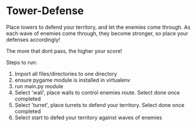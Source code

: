# Tower-Defense
Place towers to defend your territory, and let the enemies come through. As each wave of enemies come through, they become stronger, so place your defenses accordingly!

The more that dont pass, the higher your score!

Steps to run:
1. Import all files/directories to one directory
2. ensure pygame module is installed in virtualenv
3. run main.py module
4. Select 'wall', place walls to control enemies route. Select done once completed
5. Select 'turret', place turrets to defend your territory. Select done once completed
6. Select start to defed your territory against waves of enemies
